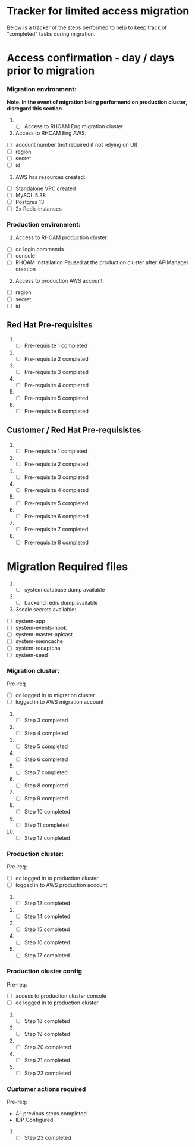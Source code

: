 # Tracker for limited access migration

Below is a tracker of the steps performed to help to keep track of "completed" tasks during migration.

# Access confirmation - day / days prior to migration

### Migration environment:

<b> Note. In the event of migration being performend on production cluster, disregard this section </b>

1. - [ ] Access to RHOAM Eng migration cluster

2. Access to RHOAM Eng AWS:
- [ ] account number (not required if not relying on UI)
- [ ] region
- [ ] secret
- [ ] id

3. AWS has resources created:
- [ ] Standalone VPC created
- [ ] MySQL 5.38
- [ ] Postgres 13
- [ ] 2x Redis instances

### Production environment:

1. Access to RHOAM production cluster:
- [ ] oc login commands
- [ ] console
- [ ] RHOAM Installation Paused at the production cluster after APIManager creation

2. Access to production AWS account:
- [ ] region
- [ ] secret
- [ ] id

## Red Hat Pre-requisites
1. - [ ] Pre-requisite 1 completed
2. - [ ] Pre-requisite 2 completed
3. - [ ] Pre-requisite 3 completed
4. - [ ] Pre-requisite 4 completed
5. - [ ] Pre-requisite 5 completed
6. - [ ] Pre-requisite 6 completed

## Customer / Red Hat Pre-requisistes
1. - [ ] Pre-requisite 1 completed
2. - [ ] Pre-requisite 2 completed
3. - [ ] Pre-requisite 3 completed
4. - [ ] Pre-requisite 4 completed
5. - [ ] Pre-requisite 5 completed
6. - [ ] Pre-requisite 6 completed
7. - [ ] Pre-requisite 7 completed
8. - [ ] Pre-requisite 8 completed

# Migration Required files

1. - [ ] system database dump available
2. - [ ] backend redis dump available
3. 3scale secrets available:
- [ ] system-app
- [ ] system-events-hook
- [ ] system-master-apicast
- [ ] system-memcache
- [ ] system-recaptcha
- [ ] system-seed

### Migration cluster:

Pre-req
- [ ] oc logged in to migration cluster
- [ ] logged in to AWS migration account

1. - [ ] Step 3 completed
2. - [ ] Step 4 completed
3. - [ ] Step 5 completed
4. - [ ] Step 6 completed
5. - [ ] Step 7 completed
6. - [ ] Step 8 completed
7. - [ ] Step 9 completed
8. - [ ] Step 10 completed
9. - [ ] Step 11 completed
10. - [ ] Step 12 completed

### Production cluster:

Pre-req:
- [ ] oc logged in to production cluster
- [ ] logged in to AWS production account

1. - [ ] Step 13 completed
2. - [ ] Step 14 completed
3. - [ ] Step 15 completed
4. - [ ] Step 16 completed
5. - [ ] Step 17 completed

### Production cluster config

Pre-req:
- [ ] access to production cluster console 
- [ ] oc logged in to production cluster

1. - [ ] Step 18 completed
2. - [ ] Step 19 completed
3. - [ ] Step 20 completed
4. - [ ] Step 21 completed
5. - [ ] Step 22 completed

### Customer actions required

Pre-req:
- All previous steps completed
- IDP Configured

1. - [ ] Step 23 completed
